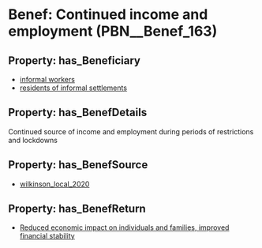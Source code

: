 # Benef: __Continued income and employment__ (PBN__Benef_163)

## Property: has_Beneficiary

* [informal workers](../Stakeholder/PBN__Stakeholder_96)
* [residents of informal settlements](../Stakeholder/PBN__Stakeholder_95)

## Property: has_BenefDetails

Continued source of income and employment during periods of restrictions and lockdowns

## Property: has_BenefSource

* [wilkinson_local_2020](../Article/PBN__Article_36)

## Property: has_BenefReturn

* [Reduced economic impact on individuals and families, improved financial stability](../BenefReturn/PBN__BenefReturn_165)

